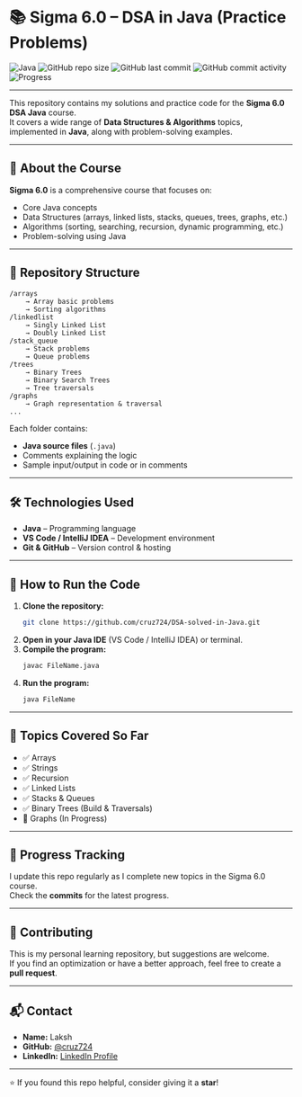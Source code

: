 # 📚 Sigma 6.0 – DSA in Java (Practice Problems)

![Java](https://img.shields.io/badge/Java-007396?style=for-the-badge&logo=java&logoColor=white)
![GitHub repo size](https://img.shields.io/github/repo-size/cruz724/DSA-solved-in-Java?style=for-the-badge)
![GitHub last commit](https://img.shields.io/github/last-commit/cruz724/DSA-solved-in-Java?style=for-the-badge&color=blue)
![GitHub commit activity](https://img.shields.io/github/commit-activity/m/cruz724/DSA-solved-in-Java?style=for-the-badge&color=brightgreen)
![Progress](https://img.shields.io/badge/Progress-50%25-yellow?style=for-the-badge)

---

This repository contains my solutions and practice code for the **Sigma 6.0 DSA Java** course.  
It covers a wide range of **Data Structures & Algorithms** topics, implemented in **Java**, along with problem-solving examples.

---

## 📌 About the Course
**Sigma 6.0** is a comprehensive course that focuses on:
- Core Java concepts
- Data Structures (arrays, linked lists, stacks, queues, trees, graphs, etc.)
- Algorithms (sorting, searching, recursion, dynamic programming, etc.)
- Problem-solving using Java

---

## 📂 Repository Structure
```
/arrays
    → Array basic problems
    → Sorting algorithms
/linkedlist
    → Singly Linked List
    → Doubly Linked List
/stack_queue
    → Stack problems
    → Queue problems
/trees
    → Binary Trees
    → Binary Search Trees
    → Tree traversals
/graphs
    → Graph representation & traversal
...
```

Each folder contains:
- **Java source files** (`.java`)
- Comments explaining the logic
- Sample input/output in code or in comments

---

## 🛠 Technologies Used
- **Java** – Programming language
- **VS Code / IntelliJ IDEA** – Development environment
- **Git & GitHub** – Version control & hosting

---

## 🚀 How to Run the Code
1. **Clone the repository:**
   ```bash
   git clone https://github.com/cruz724/DSA-solved-in-Java.git
   ```
2. **Open in your Java IDE** (VS Code / IntelliJ IDEA) or terminal.
3. **Compile the program:**
   ```bash
   javac FileName.java
   ```
4. **Run the program:**
   ```bash
   java FileName
   ```

---

## 📖 Topics Covered So Far
- ✅ Arrays
- ✅ Strings
- ✅ Recursion
- ✅ Linked Lists
- ✅ Stacks & Queues
- ✅ Binary Trees (Build & Traversals)
- 🔄 Graphs (In Progress)

---

## 📅 Progress Tracking
I update this repo regularly as I complete new topics in the Sigma 6.0 course.  
Check the **commits** for the latest progress.

---

## 🤝 Contributing
This is my personal learning repository, but suggestions are welcome.  
If you find an optimization or have a better approach, feel free to create a **pull request**.

---

## 📬 Contact
- **Name:** Laksh
- **GitHub:** [@cruz724](https://github.com/cruz724)
- **LinkedIn:** [LinkedIn Profile](https://www.linkedin.com/in/shubham724/)

---

⭐ If you found this repo helpful, consider giving it a **star**!

